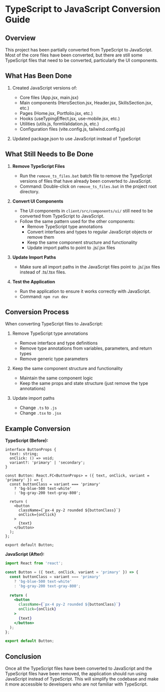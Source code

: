 # TypeScript to JavaScript Conversion Guide

## Overview

This project has been partially converted from TypeScript to JavaScript. Most of the core files have been converted, but there are still some TypeScript files that need to be converted, particularly the UI components.

## What Has Been Done

1. Created JavaScript versions of:
   - Core files (App.jsx, main.jsx)
   - Main components (HeroSection.jsx, Header.jsx, SkillsSection.jsx, etc.)
   - Pages (Home.jsx, Portfolio.jsx, etc.)
   - Hooks (useTypingEffect.jsx, use-mobile.jsx, etc.)
   - Utilities (utils.js, formValidation.js, etc.)
   - Configuration files (vite.config.js, tailwind.config.js)

2. Updated package.json to use JavaScript instead of TypeScript

## What Still Needs to Be Done

1. **Remove TypeScript Files**
   - Run the `remove_ts_files.bat` batch file to remove the TypeScript versions of files that have already been converted to JavaScript.
   - Command: Double-click on `remove_ts_files.bat` in the project root directory.

2. **Convert UI Components**
   - The UI components in `client/src/components/ui/` still need to be converted from TypeScript to JavaScript.
   - Follow the same pattern used for the other components:
     - Remove TypeScript type annotations
     - Convert interfaces and types to regular JavaScript objects or remove them
     - Keep the same component structure and functionality
     - Update import paths to point to .js/.jsx files

3. **Update Import Paths**
   - Make sure all import paths in the JavaScript files point to .js/.jsx files instead of .ts/.tsx files.

4. **Test the Application**
   - Run the application to ensure it works correctly with JavaScript.
   - Command: `npm run dev`

## Conversion Process

When converting TypeScript files to JavaScript:

1. Remove TypeScript type annotations
   - Remove interface and type definitions
   - Remove type annotations from variables, parameters, and return types
   - Remove generic type parameters

2. Keep the same component structure and functionality
   - Maintain the same component logic
   - Keep the same props and state structure (just remove the type annotations)

3. Update import paths
   - Change `.ts` to `.js`
   - Change `.tsx` to `.jsx`

## Example Conversion

**TypeScript (Before):**
```tsx
interface ButtonProps {
  text: string;
  onClick: () => void;
  variant?: 'primary' | 'secondary';
}

const Button: React.FC<ButtonProps> = ({ text, onClick, variant = 'primary' }) => {
  const buttonClass = variant === 'primary' 
    ? 'bg-blue-500 text-white' 
    : 'bg-gray-200 text-gray-800';
  
  return (
    <button 
      className={`px-4 py-2 rounded ${buttonClass}`}
      onClick={onClick}
    >
      {text}
    </button>
  );
};

export default Button;
```

**JavaScript (After):**
```jsx
import React from 'react';

const Button = ({ text, onClick, variant = 'primary' }) => {
  const buttonClass = variant === 'primary' 
    ? 'bg-blue-500 text-white' 
    : 'bg-gray-200 text-gray-800';
  
  return (
    <button 
      className={`px-4 py-2 rounded ${buttonClass}`}
      onClick={onClick}
    >
      {text}
    </button>
  );
};

export default Button;
```

## Conclusion

Once all the TypeScript files have been converted to JavaScript and the TypeScript files have been removed, the application should run using JavaScript instead of TypeScript. This will simplify the codebase and make it more accessible to developers who are not familiar with TypeScript.